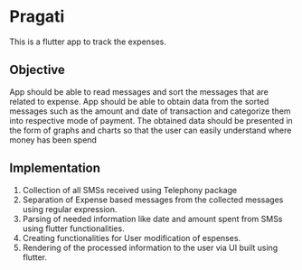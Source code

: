 # Pragati

This is a flutter app to track the expenses.

## Objective

App should be able to read messages and sort the messages that are related to expense.
App should be able to obtain data from the sorted messages such as the amount and date of transaction and categorize them into respective mode of payment.
The obtained data should be presented in the form of graphs and charts so that the user can easily understand where money has been spend

## Implementation

1. Collection of all SMSs received using Telephony package
2. Separation of Expense based messages from the collected messages using regular expression.
3. Parsing of needed information like date and amount spent from SMSs using flutter functionalities.
4. Creating functionalities for User modification of espenses.
5. Rendering of the processed information to the user via UI built using flutter.
